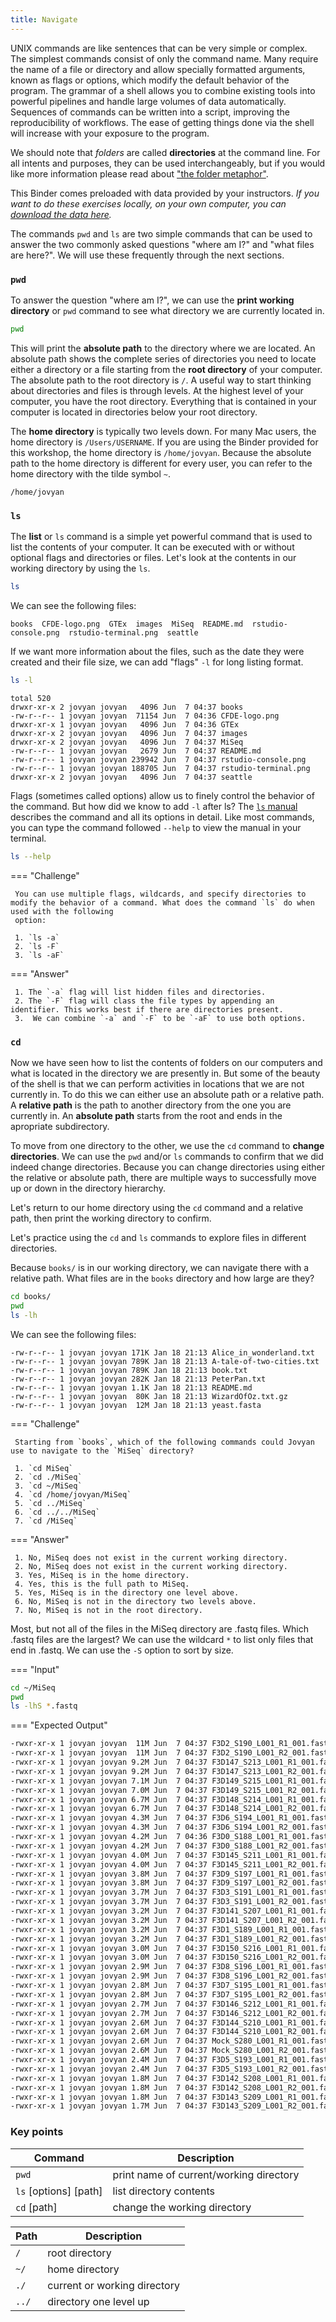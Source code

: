 ```yaml
---
title: Navigate
--- 
```


UNIX commands are like sentences that can be very simple or complex. The simplest commands consist of only the command name. Many require the name of a file or directory and allow specially formatted arguments, known as flags or options, which modify the default behavior of the program. The grammar of a shell allows you to combine existing tools into powerful pipelines and handle large volumes of data automatically. Sequences of commands can be written into a script, improving the reproducibility of workflows. The ease of getting things done via the shell will increase with your exposure to the program.

We should note that _folders_ are called **directories** at the command line. For all intents and purposes, they can be used interchangeably, but if you would like more information please read about ["the folder metaphor"](https://en.wikipedia.org/wiki/Directory_%28computing%29#Folder_metaphor).

This Binder comes preloaded with data provided by your instructors.  _If you want to do these exercises locally, on your own computer, you can [download the data here](https://s3.us-west-1.amazonaws.com/dib-training.ucdavis.edu/shell-data2.zip)._

The commands `pwd` and `ls` are two simple commands that can be used to answer the two commonly asked questions "where am I?" and "what files are here?". We will use these frequently through the next sections.

### `pwd`

To answer the question "where am I?", we can use the **print working directory** or `pwd` command to see what directory we are currently located in. 

```bash
pwd
```

This will print the **absolute path** to the directory where we are located. An absolute path shows the complete series of directories you need to locate either a directory or a file starting from the **root directory** of your computer. The absolute path to the root directory is `/`. A useful way to start thinking about directories and files is through levels. At the highest level of your computer, you have the root directory. Everything that is contained in your computer is located in directories below your root directory. 

The **home directory** is typically two levels down. For many Mac users, the home directory is `/Users/USERNAME`. If you are using the Binder provided for this workshop, the home directory is `/home/jovyan`. Because the absolute path to the home directory is different for every user, you can refer to the home directory with the tilde symbol `~`.

```
/home/jovyan
```

### `ls`

The **list** or `ls` command is a simple yet powerful command that is used to list the contents of your computer. It can be executed with or without optional flags and directories or files. Let's look at the contents in our working directory by using the `ls`.

```bash
ls
```

We can see the following files:

```
books  CFDE-logo.png  GTEx  images  MiSeq  README.md  rstudio-console.png  rstudio-terminal.png  seattle
```

If we want more information about the files, such as the date they were created and their file size, we can add "flags" `-l` for long listing format.

```bash
ls -l
```

```
total 520
drwxr-xr-x 2 jovyan jovyan   4096 Jun  7 04:37 books
-rw-r--r-- 1 jovyan jovyan  71154 Jun  7 04:36 CFDE-logo.png
drwxr-xr-x 1 jovyan jovyan   4096 Jun  7 04:36 GTEx
drwxr-xr-x 2 jovyan jovyan   4096 Jun  7 04:37 images
drwxr-xr-x 2 jovyan jovyan   4096 Jun  7 04:37 MiSeq
-rw-r--r-- 1 jovyan jovyan   2679 Jun  7 04:37 README.md
-rw-r--r-- 1 jovyan jovyan 239942 Jun  7 04:37 rstudio-console.png
-rw-r--r-- 1 jovyan jovyan 188705 Jun  7 04:37 rstudio-terminal.png
drwxr-xr-x 2 jovyan jovyan   4096 Jun  7 04:37 seattle
```

Flags (sometimes called options) allow us to finely control the behavior of the command. But how did we know to add `-l` after ls? The [`ls` manual ](https://man7.org/linux/man-pages/man1/ls.1.html) describes the command and all its options in detail. Like most commands, you can type the command followed `--help` to view the manual in your terminal.

```bash
ls --help
```

=== "Challenge"

     You can use multiple flags, wildcards, and specify directories to modify the behavior of a command. What does the command `ls` do when used with the following 
     option:

     1. `ls -a`
     2. `ls -F`
     3. `ls -aF`

=== "Answer"

     1. The `-a` flag will list hidden files and directories.  
     2. The `-F` flag will class the file types by appending an identifier. This works best if there are directories present. 
     3.  We can combine `-a` and `-F` to be `-aF` to use both options.

### `cd`

Now we have seen how to list the contents of folders on our computers and what is located in the directory we are presently in. But some of the beauty of the shell is that we can perform activities in locations that we are not currently in. To do this we can either use an absolute path or a relative path. A **relative path** is the path to another directory from the one you are currently in. An **absolute path** starts from the root and ends in the apropriate subdirectory. 

To move from one directory to the other, we use the `cd` command to **change directories**. We can use the `pwd` and/or `ls` commands to confirm that we did indeed change directories.  Because you can change directories using either the relative or absolute path, there are multiple ways to successfully move up or down in the directory hierarchy.

Let's return to our home directory using the `cd` command and a relative path, then print the working directory to confirm.  
 
Let's practice using the `cd` and `ls` commands to explore files in different directories.  

Because `books/` is in our working directory, we can navigate there with a relative path. What files are in the `books` directory and how large are they?

```bash
cd books/
pwd
ls -lh
```

We can see the following files:

```
-rw-r--r-- 1 jovyan jovyan 171K Jan 18 21:13 Alice_in_wonderland.txt
-rw-r--r-- 1 jovyan jovyan 789K Jan 18 21:13 A-tale-of-two-cities.txt
-rw-r--r-- 1 jovyan jovyan 789K Jan 18 21:13 book.txt
-rw-r--r-- 1 jovyan jovyan 282K Jan 18 21:13 PeterPan.txt
-rw-r--r-- 1 jovyan jovyan 1.1K Jan 18 21:13 README.md
-rw-r--r-- 1 jovyan jovyan  80K Jan 18 21:13 WizardOfOz.txt.gz
-rw-r--r-- 1 jovyan jovyan  12M Jan 18 21:13 yeast.fasta
```

=== "Challenge"

     Starting from `books`, which of the following commands could Jovyan use to navigate to the `MiSeq` directory? 

     1. `cd MiSeq`
     2. `cd ./MiSeq`
     3. `cd ~/MiSeq`
     4. `cd /home/jovyan/MiSeq`
     5. `cd ../MiSeq`
     6. `cd ../../MiSeq`
     7. `cd /MiSeq`

=== "Answer"

     1. No, MiSeq does not exist in the current working directory.
     2. No, MiSeq does not exist in the current working directory.
     3. Yes, MiSeq is in the home directory.
     4. Yes, this is the full path to MiSeq.
     5. Yes, MiSeq is in the directory one level above.
     6. No, MiSeq is not in the directory two levels above.
     7. No, MiSeq is not in the root directory.

Most, but not all of the files in the MiSeq directory are .fastq files. Which .fastq files are the largest? We can use the wildcard `*` to list only files that end in .fastq. We can use the `-S` option to sort by size.

=== "Input"

```bash
cd ~/MiSeq
pwd
ls -lhS *.fastq
```
     
=== "Expected Output"

```bash
-rwxr-xr-x 1 jovyan jovyan  11M Jun  7 04:37 F3D2_S190_L001_R1_001.fastq
-rwxr-xr-x 1 jovyan jovyan  11M Jun  7 04:37 F3D2_S190_L001_R2_001.fastq
-rwxr-xr-x 1 jovyan jovyan 9.2M Jun  7 04:37 F3D147_S213_L001_R1_001.fastq
-rwxr-xr-x 1 jovyan jovyan 9.2M Jun  7 04:37 F3D147_S213_L001_R2_001.fastq
-rwxr-xr-x 1 jovyan jovyan 7.1M Jun  7 04:37 F3D149_S215_L001_R1_001.fastq
-rwxr-xr-x 1 jovyan jovyan 7.0M Jun  7 04:37 F3D149_S215_L001_R2_001.fastq
-rwxr-xr-x 1 jovyan jovyan 6.7M Jun  7 04:37 F3D148_S214_L001_R1_001.fastq
-rwxr-xr-x 1 jovyan jovyan 6.7M Jun  7 04:37 F3D148_S214_L001_R2_001.fastq
-rwxr-xr-x 1 jovyan jovyan 4.3M Jun  7 04:37 F3D6_S194_L001_R1_001.fastq
-rwxr-xr-x 1 jovyan jovyan 4.3M Jun  7 04:37 F3D6_S194_L001_R2_001.fastq
-rwxr-xr-x 1 jovyan jovyan 4.2M Jun  7 04:36 F3D0_S188_L001_R1_001.fastq
-rwxr-xr-x 1 jovyan jovyan 4.2M Jun  7 04:37 F3D0_S188_L001_R2_001.fastq
-rwxr-xr-x 1 jovyan jovyan 4.0M Jun  7 04:37 F3D145_S211_L001_R1_001.fastq
-rwxr-xr-x 1 jovyan jovyan 4.0M Jun  7 04:37 F3D145_S211_L001_R2_001.fastq
-rwxr-xr-x 1 jovyan jovyan 3.8M Jun  7 04:37 F3D9_S197_L001_R1_001.fastq
-rwxr-xr-x 1 jovyan jovyan 3.8M Jun  7 04:37 F3D9_S197_L001_R2_001.fastq
-rwxr-xr-x 1 jovyan jovyan 3.7M Jun  7 04:37 F3D3_S191_L001_R1_001.fastq
-rwxr-xr-x 1 jovyan jovyan 3.7M Jun  7 04:37 F3D3_S191_L001_R2_001.fastq
-rwxr-xr-x 1 jovyan jovyan 3.2M Jun  7 04:37 F3D141_S207_L001_R1_001.fastq
-rwxr-xr-x 1 jovyan jovyan 3.2M Jun  7 04:37 F3D141_S207_L001_R2_001.fastq
-rwxr-xr-x 1 jovyan jovyan 3.2M Jun  7 04:37 F3D1_S189_L001_R1_001.fastq
-rwxr-xr-x 1 jovyan jovyan 3.2M Jun  7 04:37 F3D1_S189_L001_R2_001.fastq
-rwxr-xr-x 1 jovyan jovyan 3.0M Jun  7 04:37 F3D150_S216_L001_R1_001.fastq
-rwxr-xr-x 1 jovyan jovyan 3.0M Jun  7 04:37 F3D150_S216_L001_R2_001.fastq
-rwxr-xr-x 1 jovyan jovyan 2.9M Jun  7 04:37 F3D8_S196_L001_R1_001.fastq
-rwxr-xr-x 1 jovyan jovyan 2.9M Jun  7 04:37 F3D8_S196_L001_R2_001.fastq
-rwxr-xr-x 1 jovyan jovyan 2.8M Jun  7 04:37 F3D7_S195_L001_R1_001.fastq
-rwxr-xr-x 1 jovyan jovyan 2.8M Jun  7 04:37 F3D7_S195_L001_R2_001.fastq
-rwxr-xr-x 1 jovyan jovyan 2.7M Jun  7 04:37 F3D146_S212_L001_R1_001.fastq
-rwxr-xr-x 1 jovyan jovyan 2.7M Jun  7 04:37 F3D146_S212_L001_R2_001.fastq
-rwxr-xr-x 1 jovyan jovyan 2.6M Jun  7 04:37 F3D144_S210_L001_R1_001.fastq
-rwxr-xr-x 1 jovyan jovyan 2.6M Jun  7 04:37 F3D144_S210_L001_R2_001.fastq
-rwxr-xr-x 1 jovyan jovyan 2.6M Jun  7 04:37 Mock_S280_L001_R1_001.fastq
-rwxr-xr-x 1 jovyan jovyan 2.6M Jun  7 04:37 Mock_S280_L001_R2_001.fastq
-rwxr-xr-x 1 jovyan jovyan 2.4M Jun  7 04:37 F3D5_S193_L001_R1_001.fastq
-rwxr-xr-x 1 jovyan jovyan 2.4M Jun  7 04:37 F3D5_S193_L001_R2_001.fastq
-rwxr-xr-x 1 jovyan jovyan 1.8M Jun  7 04:37 F3D142_S208_L001_R1_001.fastq
-rwxr-xr-x 1 jovyan jovyan 1.8M Jun  7 04:37 F3D142_S208_L001_R2_001.fastq
-rwxr-xr-x 1 jovyan jovyan 1.8M Jun  7 04:37 F3D143_S209_L001_R1_001.fastq
-rwxr-xr-x 1 jovyan jovyan 1.7M Jun  7 04:37 F3D143_S209_L001_R2_001.fastq
```
### Key points

|Command |Description|
|-|-| 
|`pwd`| print name of current/working directory|
| `ls` [options] [path] | list directory contents | 
|`cd` [path]| change the working directory |

|Path |Description|
|-|-| 
|`/`| root directory|
| `~/` | home directory | 
|`./` | current or working directory |
|`../` | directory one level up |
